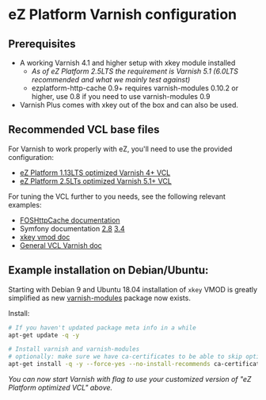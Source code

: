 eZ Platform Varnish configuration
=================================

Prerequisites
-------------
* A working Varnish 4.1 and higher setup with xkey module installed
  * _As of eZ Platform 2.5LTS the requirement is Varnish 5.1 (6.0LTS recommended and what we mainly test against)_
  * ezplatform-http-cache 0.9+ requires varnish-modules 0.10.2 or higher, use 0.8 if you need to use varnish-modules 0.9
* Varnish Plus comes with xkey out of the box and can also be used.

Recommended VCL base files
--------------------------
For Varnish to work properly with eZ, you'll need to use the provided configuration:

* [eZ Platform 1.13LTS optimized Varnish 4+ VCL](vcl/varnish4.vcl)
* [eZ Platform 2.5LTs optimized Varnish 5.1+ VCL](vcl/varnish5.vcl)

For tuning the VCL further to you needs, see the following relevant examples:
- [FOSHttpCache documentation](http://foshttpcache.readthedocs.io/en/1.4/varnish-configuration.html)
- Symfony documentation [2.8](http://symfony.com/doc/2.8/http_cache/varnish.html) [3.4](http://symfony.com/doc/3.4/http_cache/varnish.html)
- [xkey vmod doc](https://github.com/varnish/varnish-modules/blob/master/docs/vmod_xkey.rst)
- [General VCL Varnish doc](https://www.varnish-cache.org/docs/trunk/users-guide/vcl.html)


Example installation on Debian/Ubuntu:
--------------------------------------
Starting with Debian 9 and Ubuntu 18.04 installation of `xkey` VMOD is greatly
simplified as new [varnish-modules](https://github.com/varnish/varnish-modules) package now exists.

Install:
```bash
# If you haven't updated package meta info in a while
apt-get update -q -y

# Install varnish and varnish-modules
# optionally: make sure we have ca-certificates to be able to skip optional dependencies
apt-get install -q -y --force-yes --no-install-recommends ca-certificates varnish-modules varnish
```

_You can now start Varnish with flag to use your customized version of "eZ Platform optimized VCL" above._
